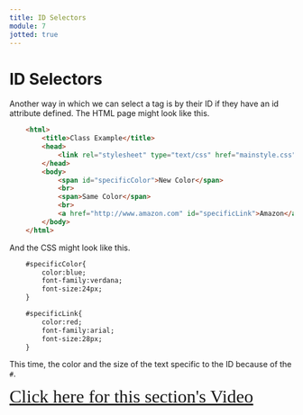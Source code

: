```yaml
---
title: ID Selectors
module: 7
jotted: true
---
```


# ID Selectors

Another way in which we can select a tag is by their ID if they have an id attribute defined. The HTML page might look like this.

```html
    <html>
        <title>Class Example</title>
        <head>
            <link rel="stylesheet" type="text/css" href="mainstyle.css">
        </head>
        <body>
            <span id="specificColor">New Color</span>
            <br>
            <span>Same Color</span>
            <br>
            <a href="http://www.amazon.com" id="specificLink">Amazon</a>
        </body>
    </html>
```

And the CSS might look like this.

```html
    #specificColor{
        color:blue;
        font-family:verdana;
        font-size:24px;
    }

    #specificLink{
        color:red;
        font-family:arial;
        font-size:28px;
    }
```

This time, the color and the size of the text specific to the ID because of the `#`.

<a href="https://umontana.zoom.us/recording/play/AYB5jEiRgj0HCFdMYSz59WJvCGJq3sznjE-nkYmz0zBwuG9aM9p31rgj_XNtChea?continueMode=true" target="_new" style="font-family:Ariel; font-size:32px;">Click here for this section's Video</a>

<!-- video -->